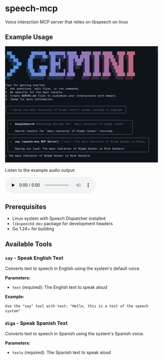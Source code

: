 # speech-mcp
Voice interaction MCP server that relies on libspeech on linux

## Example Usage

![Example Screenshot](media/example_blade_runner.png)

Listen to the example audio output:

<audio controls preload="none">
  <source src="media/example_blade_runner.wav" type="audio/wav">
  <source src="media/example_blade_runner.wav" type="audio/x-wav">
  Your browser does not support the audio element. 
  <a href="media/example_blade_runner.wav">Download the audio file</a>
</audio>


## Prerequisites

- Linux system with Speech Dispatcher installed
- `libspeechd-dev` package for development headers
- Go 1.24+ for building

## Available Tools

### `say` - Speak English Text
Converts text to speech in English using the system's default voice.

**Parameters:**
- `text` (required): The English text to speak aloud

**Example:**
```
Use the "say" tool with text: "Hello, this is a test of the speech system"
```

### `diga` - Speak Spanish Text  
Converts text to speech in Spanish using the system's Spanish voice.

**Parameters:**
- `texto` (required): The Spanish text to speak aloud

